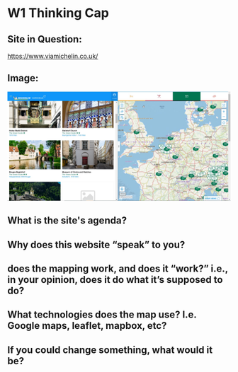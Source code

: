 # W1 Thinking Cap

## Site in Question: 
https://www.viamichelin.co.uk/
  
## Image: 
![Image](https://github.com/ec028/DH151/blob/main/Week1/DH151W1image.jpg)
 
## What is the site's agenda?

## Why does this website “speak” to you?
## does the mapping work, and does it “work?” i.e., in your opinion, does it do what it’s supposed to do?
## What technologies does the map use? I.e. Google maps, leaflet, mapbox, etc?
## If you could change something, what would it be?

